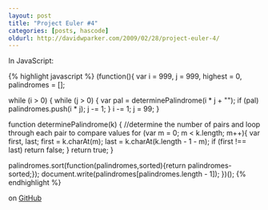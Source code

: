 ```yaml
---
layout: post
title: "Project Euler #4"
categories: [posts, hascode]
oldurl: http://davidwparker.com/2009/02/28/project-euler-4/
---
```

In JavaScript:

{% highlight javascript %}
(function(){
  var i = 999, j = 999, highest = 0, palindromes = [];

  while (i > 0) {
    while (j > 0) {
      var pal = determinePalindrome(i * j + "");
      if (pal)
        palindromes.push(i * j);
      j -= 1;
    }
    i -= 1;
    j = 99;
  }

  function determinePalindrome(k) {
  //determine the number of pairs and loop through each pair to compare values
    for (var m = 0; m < k.length; m++){
      var first, last;
      first = k.charAt(m);
      last = k.charAt(k.length - 1 - m);
      if (first !== last)
        return false;
    }
    return true;
  }

  palindromes.sort(function(palindromes,sorted){return palindromes-sorted;});
  document.write(palindromes[palindromes.length - 1]);
})();
{% endhighlight %}

on [GitHub](http://github.com/davidwparker/project_euler/blob/b1206536f8c25af9f18a7010ff49d89606f68e06/javascript/0004.html)
